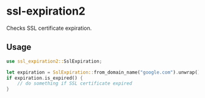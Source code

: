 # ssl-expiration2

Checks SSL certificate expiration.

## Usage

```rust
use ssl_expiration2::SslExpiration;

let expiration = SslExpiration::from_domain_name("google.com").unwrap();
if expiration.is_expired() {
    // do something if SSL certificate expired
}

```
